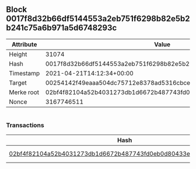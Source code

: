## Block 0017f8d32b66df5144553a2eb751f6298b82e5b2b241c75a6b971a5d6748293c

Attribute | Value
--- | ---
Height | 31074
Hash | 0017f8d32b66df5144553a2eb751f6298b82e5b2b241c75a6b971a5d6748293c
Timestamp | 2021-04-21T14:12:34+00:00
Target | 00254142f49eaaa504dc75712e8378ad5316cbcead634704b3734b6271167cc4
Merke root | 02bf4f82104a52b4031273db1d6672b487743fd0eb0d80433e741e0d5f72577a
Nonce | 3167746511

```

```

### Transactions

Hash | Amount
--- | ---
[02bf4f82104a52b4031273db1d6672b487743fd0eb0d80433e741e0d5f72577a](02bf4f82104a52b4031273db1d6672b487743fd0eb0d80433e741e0d5f72577a.md) | 10.00000000 SKEPTI 
